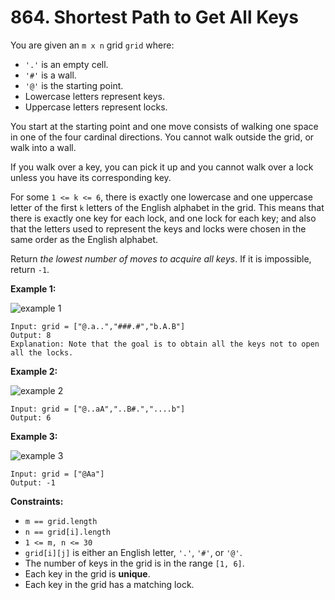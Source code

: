 # 864. Shortest Path to Get All Keys

You are given an `m x n` grid `grid` where:

- `'.'` is an empty cell.
- `'#'` is a wall.
- `'@'` is the starting point.
- Lowercase letters represent keys.
- Uppercase letters represent locks.

You start at the starting point and one move consists of walking one  space in one of the four cardinal directions. You cannot walk outside  the grid, or walk into a wall.

If you walk over a key, you can pick it up and you cannot walk over a lock unless you have its corresponding key.

For some `1 <= k <= 6`, there is exactly one lowercase and one uppercase letter of the first `k` letters of the English alphabet in the grid. This means that there is  exactly one key for each lock, and one lock for each key; and also that  the letters used to represent the keys and locks were chosen in the same order as the English alphabet.

Return *the lowest number of moves to acquire all keys*. If it is impossible, return `-1`.

**Example 1:**

![example 1](https://assets.leetcode.com/uploads/2021/07/23/lc-keys2.jpg)

```()
Input: grid = ["@.a..","###.#","b.A.B"]
Output: 8
Explanation: Note that the goal is to obtain all the keys not to open all the locks.
```

**Example 2:**

![example 2](https://assets.leetcode.com/uploads/2021/07/23/lc-key2.jpg)

```()
Input: grid = ["@..aA","..B#.","....b"]
Output: 6
```

**Example 3:**

![example 3](https://assets.leetcode.com/uploads/2021/07/23/lc-keys3.jpg)

```()
Input: grid = ["@Aa"]
Output: -1
```

**Constraints:**

- `m == grid.length`
- `n == grid[i].length`
- `1 <= m, n <= 30`
- `grid[i][j]` is either an English letter, `'.'`, `'#'`, or `'@'`.
- The number of keys in the grid is in the range `[1, 6]`.
- Each key in the grid is **unique**.
- Each key in the grid has a matching lock.
